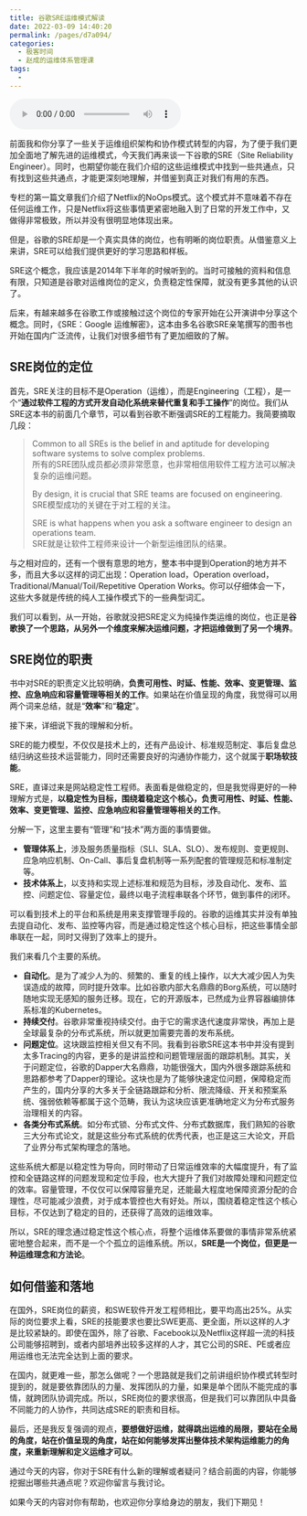 ```yaml
---
title: 谷歌SRE运维模式解读
date: 2022-03-09 14:40:20
permalink: /pages/d7a094/
categories:
  - 极客时间
  - 赵成的运维体系管理课
tags:
  - 
---
```

<audio title="10.谷歌SRE运维模式解读" src="https://static001.geekbang.org/resource/audio/49/7e/4999e5d4c8426ee422d0e295a1c7bc7e.mp3" controls="controls"></audio> 
<p>前面我和你分享了一些关于运维组织架构和协作模式转型的内容，为了便于我们更加全面地了解先进的运维模式，今天我们再来谈一下谷歌的SRE（Site Reliability Engineer）。同时，也期望你能在我们介绍的这些运维模式中找到一些共通点，只有找到这些共通点，才能更深刻地理解，并借鉴到真正对我们有用的东西。</p>
<p>专栏的第一篇文章我们介绍了Netflix的NoOps模式。这个模式并不意味着不存在任何运维工作，只是Netflix将这些事情更紧密地融入到了日常的开发工作中，又做得非常极致，所以并没有很明显地体现出来。</p>
<p>但是，谷歌的SRE却是一个真实具体的岗位，也有明晰的岗位职责。从借鉴意义上来讲，SRE可以给我们提供更好的学习思路和样板。</p>
<p>SRE这个概念，我应该是2014年下半年的时候听到的。当时可接触的资料和信息有限，只知道是谷歌对运维岗位的定义，负责稳定性保障，就没有更多其他的认识了。</p>
<p>后来，有越来越多在谷歌工作或接触过这个岗位的专家开始在公开演讲中分享这个概念。同时，《SRE：Google 运维解密》，这本由多名谷歌SRE亲笔撰写的图书也开始在国内广泛流传，让我们对很多细节有了更加细致的了解。</p>
<h2>SRE岗位的定位</h2>
<p>首先，SRE关注的目标不是Operation（运维），而是Engineering（工程），是一个“<strong>通过软件工程的方式开发自动化系统来替代重复和手工操作</strong>”的岗位。我们从SRE这本书的前面几个章节，可以看到谷歌不断强调SRE的工程能力。我简要摘取几段：</p>
<blockquote>
<p>Common to all SREs is the belief in and aptitude for developing<br />
software systems to solve complex problems.<br />
所有的SRE团队成员都必须非常愿意，也非常相信用软件工程方法可以解决复杂的运维问题。</p>
<p>By design, it is crucial that SRE teams are focused on engineering.<br />
SRE模型成功的关键在于对工程的关注。</p>
<p>SRE is what happens when you ask a software engineer to design an<br />
operations team.<br />
SRE就是让软件工程师来设计一个新型运维团队的结果。</p>
</blockquote>
<p>与之相对应的，还有一个很有意思的地方，整本书中提到Operation的地方并不多，而且大多以这样的词汇出现：Operation load，Operation overload，Traditional/Manual/Toil/Repetitive Operation Works。你可以仔细体会一下，这些大多就是传统的纯人工操作模式下的一些典型词汇。</p>
<p>我们可以看到，从一开始，谷歌就没把SRE定义为纯操作类运维的岗位，也正是<strong>谷歌换了一个思路，从另外一个维度来解决运维问题，才把运维做到了另一个境界</strong>。</p>
<h2>SRE岗位的职责</h2>
<p>书中对SRE的职责定义比较明确，<strong>负责可用性、时延、性能、效率、变更管理、监控、应急响应和容量管理等相关的工作</strong>。如果站在价值呈现的角度，我觉得可以用两个词来总结，就是“<strong>效率</strong>”和“<strong>稳定</strong>”。</p>
<p>接下来，详细说下我的理解和分析。</p>
<!-- [[[read_end]]] -->
<p>SRE的能力模型，不仅仅是技术上的，还有产品设计、标准规范制定、事后复盘总结归纳这些技术运营能力，同时还需要良好的沟通协作能力，这个就属于<strong>职场软技能</strong>。</p>
<p>SRE，直译过来是网站稳定性工程师。表面看是做稳定的，但是我觉得更好的一种理解方式是，<strong>以稳定性为目标，围绕着稳定这个核心，负责可用性、时延、性能、效率、变更管理、监控、应急响应和容量管理等相关的工作</strong>。</p>
<p>分解一下，这里主要有“管理”和“技术”两方面的事情要做。</p>
<ul>
<li><strong>管理体系上</strong>，涉及服务质量指标（SLI、SLA、SLO）、发布规则、变更规则、应急响应机制、On-Call、事后复盘机制等一系列配套的管理规范和标准制定等。</li>
<li><strong>技术体系上</strong>，以支持和实现上述标准和规范为目标，涉及自动化、发布、监控、问题定位、容量定位，最终以电子流程串联各个环节，做到事件的闭环。</li>
</ul>
<p>可以看到技术上的平台和系统是用来支撑管理手段的。谷歌的运维其实并没有单独去提自动化、发布、监控等内容，而是通过稳定性这个核心目标，把这些事情全部串联在一起，同时又得到了效率上的提升。</p>
<p>我们来看几个主要的系统。</p>
<ul>
<li><strong>自动化</strong>。是为了减少人为的、频繁的、重复的线上操作，以大大减少因人为失误造成的故障，同时提升效率。比如谷歌内部大名鼎鼎的Borg系统，可以随时随地实现无感知的服务迁移。现在，它的开源版本，已然成为业界容器编排体系标准的Kubernetes。</li>
<li><strong>持续交付</strong>。谷歌非常重视持续交付。由于它的需求迭代速度非常快，再加上是全球最复杂的分布式系统，所以就更加需要完善的发布系统。</li>
<li><strong>问题定位</strong>。这块跟监控相关但又有不同。我看到谷歌SRE这本书中并没有提到太多Tracing的内容，更多的是讲监控和问题管理层面的跟踪机制。其实，关于问题定位，谷歌的Dapper大名鼎鼎，功能很强大，国内外很多跟踪系统和思路都参考了Dapper的理论。这块也是为了能够快速定位问题，保障稳定而产生的，国内分享的大多关于全链路跟踪和分析、限流降级、开关和预案系统、强弱依赖等都属于这个范畴，我认为这块应该更准确地定义为分布式服务治理相关的内容。</li>
<li><strong>各类分布式系统</strong>。如分布式锁、分布式文件、分布式数据库，我们熟知的谷歌三大分布式论文，就是这些分布式系统的优秀代表，也正是这三大论文，开启了业界分布式架构理念的落地。</li>
</ul>
<p>这些系统大都是以稳定性为导向，同时带动了日常运维效率的大幅度提升，有了监控和全链路这样的问题发现和定位手段，也大大提升了我们对故障处理和问题定位的效率。容量管理，不仅仅可以保障容量充足，还能最大程度地保障资源分配的合理性，尽可能减少浪费，对于成本管控也大有好处。所以，围绕着稳定性这个核心目标，不仅达到了稳定的目的，还获得了高效的运维效率。</p>
<p>所以，SRE的理念通过稳定性这个核心点，将整个运维体系要做的事情非常系统紧密地整合起来，而不是一个个孤立的运维系统。所以，<strong>SRE是一个岗位，但更是一种运维理念和方法论</strong>。</p>
<h2>如何借鉴和落地</h2>
<p>在国外，SRE岗位的薪资，和SWE软件开发工程师相比，要平均高出25%。从实际的岗位要求上看，SRE的技能要求也要比SWE更高、更全面，所以这样的人才是比较紧缺的。即使在国外，除了谷歌、Facebook以及Netflix这样超一流的科技公司能够招聘到，或者内部培养出较多这样的人才，其它公司的SRE、PE或者应用运维也无法完全达到上面的要求。</p>
<p>在国内，就更难一些，那怎么做呢？一个思路就是我们之前讲组织协作模式转型时提到的，就是要依靠团队的力量、发挥团队的力量，如果是单个团队不能完成的事情，就跨团队协调完成。所以，SRE岗位的要求很高，但是我们可以靠团队中具备不同能力的人协作，共同达成SRE的职责和目标。</p>
<p>最后，还是我反复强调的观点，<strong>要想做好运维，就得跳出运维的局限，要站在全局的角度，站在价值呈现的角度，站在如何能够发挥出整体技术架构运维能力的角度，来重新理解和定义运维才可以</strong>。</p>
<p>通过今天的内容，你对于SRE有什么新的理解或者疑问？结合前面的内容，你能够挖掘出哪些共通点呢？欢迎你留言与我讨论。</p>
<p>如果今天的内容对你有帮助，也欢迎你分享给身边的朋友，我们下期见！</p>
<p></p>
